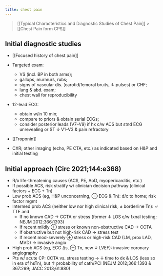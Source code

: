 ```yaml
---
title: chest pain
---
```


> [[Typical Characteristics and Diagnostic Studies of Chest Pain]] > [[Chest Pain form CPS]]

## Initial diagnostic studies

- [[Focused history of chest pain]]
- Targeted exam: 
    - VS (incl. BP in both arms); 
    - gallops, murmurs, rubs; 
    - signs of vascular dis. (carotid/femoral bruits, ↓ pulses) or CHF; 
    - lung & abd. exam; 
    - chest wall for reproducibility
- 12-lead ECG: 
    - obtain w/in 10 min; 
    - compare to priors & obtain serial ECGs; 
    - consider posterior leads (V7–V9) if hx c/w ACS but stnd ECG unrevealing or ST ↓ V1–V3 & pain refractory
- [[Troponin]]

- CXR; other imaging (echo, PE CTA, etc.) as indicated based on H&P and initial testing

## Initial approach (Circ 2021;144:e368)

- R/o life-threatening causes (ACS, PE, AoD, myopericarditis, etc.)
- If possible ACS, risk stratify w/ clinician decision pathway (clinical factors + ECG + Tn)
- Low prob ACS (eg, H&P unconcerning, ⊖ ECG & Tn): d/c to home; risk factor mgmt
- Intermed prob ACS (neither low nor high clinical risk, ± borderline Tn): ✓ TTE and
  - If no known CAD → CCTA or stress (former ↓ LOS c/w fxnal testing; NEJM 2012;366:1393)
  - If recent mildly ⊕ stress or known non-obstructive CAD → CCTA
  - If obstructive but not high-risk CAD → stress test
  - If recent mod-severely ⊕ stress or high-risk CAD (LM, prox LAD, MVD) → invasive angio
- High prob ACS (eg, ECG Δs, ⊕ Tn, new ↓ LVEF): invasive coronary angiography
- Pts w/ acute CP: CCTA vs. stress testing → ↓ time to dx & LOS (less so in era of hsTn), but ↑ probability of cath/PCI (NEJM 2012;366:1393 & 367:299; JACC 2013;61:880)
